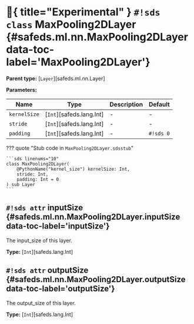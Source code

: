 # :test_tube:{ title="Experimental" } `#!sds class` MaxPooling2DLayer {#safeds.ml.nn.MaxPooling2DLayer data-toc-label='MaxPooling2DLayer'}

**Parent type:** [`Layer`][safeds.ml.nn.Layer]

**Parameters:**

| Name | Type | Description | Default |
|------|------|-------------|---------|
| `kernelSize` | [`Int`][safeds.lang.Int] | - | - |
| `stride` | [`Int`][safeds.lang.Int] | - | - |
| `padding` | [`Int`][safeds.lang.Int] | - | `#!sds 0` |

??? quote "Stub code in `MaxPooling2DLayer.sdsstub`"

    ```sds linenums="10"
    class MaxPooling2DLayer(
        @PythonName("kernel_size") kernelSize: Int,
        stride: Int,
        padding: Int = 0
    ) sub Layer
    ```

## `#!sds attr` inputSize {#safeds.ml.nn.MaxPooling2DLayer.inputSize data-toc-label='inputSize'}

The input_size of this layer.

**Type:** [`Int`][safeds.lang.Int]

## `#!sds attr` outputSize {#safeds.ml.nn.MaxPooling2DLayer.outputSize data-toc-label='outputSize'}

The output_size of this layer.

**Type:** [`Int`][safeds.lang.Int]
